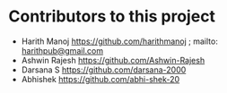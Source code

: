 # Contributors to this project

- Harith Manoj <https://github.com/harithmanoj> ; mailto: <harithpub@gmail.com> 
- Ashwin Rajesh <https://github.com/Ashwin-Rajesh>
- Darsana S <https://github.com/darsana-2000>
- Abhishek <https://github.com/abhi-shek-20>
